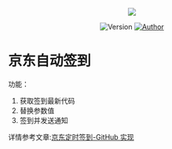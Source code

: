 <p align="center">
    <img src="https://cdn.jsdelivr.net/gh/ruicky/ruicky.github.io/2020/06/05/jd-sign/0.png">
</p>

<p align="center">
    <img alt="Version" src="https://img.shields.io/badge/release-0.0.1-blue"/>
    <a href="https://github.com/ruicky">
        <img alt="Author" src="https://img.shields.io/badge/author-ruicky-blueviolet"/>
    </a>
</p>




# 京东自动签到
功能：
1. 获取签到最新代码
2. 替换参数值
3. 签到并发送通知








详情参考文章:[京东定时签到-GitHub 实现](https://ruicky.me/2020/06/05/jd-sign/)




